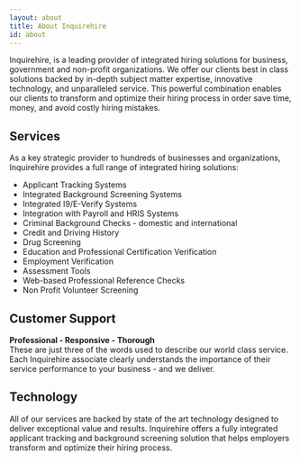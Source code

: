 ```yaml
---
layout: about
title: About Inquirehire
id: about
---
```


Inquirehire, is a leading provider of integrated hiring solutions for business, government and non-profit organizations. We offer our clients best in class solutions backed by in-depth subject matter expertise, innovative technology, and unparalleled service. This powerful combination enables our clients to transform and optimize their hiring process in order save time, money, and avoid costly hiring mistakes.

## Services

As a key strategic provider to hundreds of businesses and organizations, Inquirehire provides a full range of integrated hiring solutions:

 - Applicant Tracking Systems
 - Integrated Background Screening Systems
 - Integrated I9/E-Verify Systems
 - Integration with Payroll and HRIS Systems
 - Criminal Background Checks - domestic and international
 - Credit and Driving History
 - Drug Screening
 - Education and Professional Certification Verification
 - Employment Verification
 - Assessment Tools
 - Web-based Professional Reference Checks
 - Non Profit Volunteer Screening


## Customer Support

**Professional - Responsive - Thorough**  
These are just three of the words used to describe our world class service. Each Inquirehire associate clearly understands the importance of their service performance to your business - and we deliver.

## Technology

All of our services are backed by state of the art technology designed to deliver exceptional value and results. Inquirehire offers a fully integrated applicant tracking and background screening solution that helps employers transform and optimize their hiring process.
